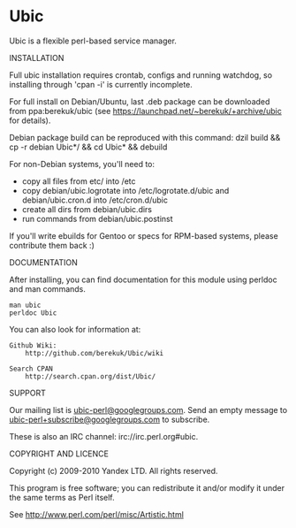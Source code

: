 Ubic
===========================

Ubic is a flexible perl-based service manager.

INSTALLATION

Full ubic installation requires crontab, configs and running watchdog,
so installing through 'cpan -i' is currently incomplete.

For full install on Debian/Ubuntu, last .deb package can be downloaded from ppa:berekuk/ubic (see https://launchpad.net/~berekuk/+archive/ubic for details).

Debian package build can be reproduced with this command:
    dzil build && cp -r debian Ubic*/ && cd Ubic* && debuild

For non-Debian systems, you'll need to:

- copy all files from etc/ into /etc
- copy debian/ubic.logrotate into /etc/logrotate.d/ubic and debian/ubic.cron.d into /etc/cron.d/ubic
- create all dirs from debian/ubic.dirs
- run commands from debian/ubic.postinst

If you'll write ebuilds for Gentoo or specs for RPM-based systems, please contribute them back :)

DOCUMENTATION

After installing, you can find documentation for this module using perldoc
and man commands.

    man ubic
    perldoc Ubic

You can also look for information at:

    Github Wiki:
        http://github.com/berekuk/Ubic/wiki

    Search CPAN
        http://search.cpan.org/dist/Ubic/

SUPPORT

Our mailing list is ubic-perl@googlegroups.com. Send an empty message to ubic-perl+subscribe@googlegroups.com to subscribe.

These is also an IRC channel: irc://irc.perl.org#ubic.

COPYRIGHT AND LICENCE

Copyright (c) 2009-2010 Yandex LTD. All rights reserved.

This program is free software; you can redistribute it and/or modify it under the same terms as Perl itself.

See <http://www.perl.com/perl/misc/Artistic.html>

